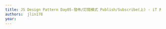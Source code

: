 ```yaml
---
title: JS Design Pattern Day05-發佈/訂閱模式 Publish/Subscribe(上) - iT 邦幫忙::一起幫忙解決難題，拯救 IT 人的一天
authors:  jlin178
year: 
---
```


